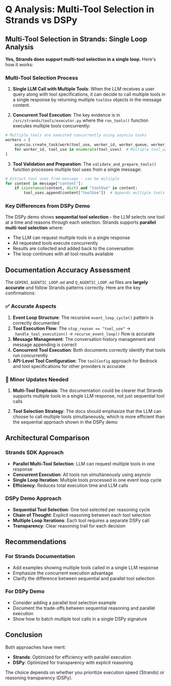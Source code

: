 # Q Analysis: Multi-Tool Selection in Strands vs DSPy

## Multi-Tool Selection in Strands: Single Loop Analysis

**Yes, Strands does support multi-tool selection in a single loop.** Here's how it works:

### Multi-Tool Selection Process

1. **Single LLM Call with Multiple Tools**: When the LLM receives a user query along with tool specifications, it can decide to call multiple tools in a single response by returning multiple `toolUse` objects in the message content.

2. **Concurrent Tool Execution**: The key evidence is in `/src/strands/tools/executor.py` where the `run_tools()` function executes multiple tools concurrently:

```python
# Multiple tools are executed concurrently using asyncio tasks
workers = [
    asyncio.create_task(work(tool_use, worker_id, worker_queue, worker_events[worker_id], stop_event))
    for worker_id, tool_use in enumerate(tool_uses)  # Multiple tool_uses processed
]
```

3. **Tool Validation and Preparation**: The `validate_and_prepare_tools()` function processes multiple tool uses from a single message:

```python
# Extract tool uses from message - can be multiple
for content in message["content"]:
    if isinstance(content, dict) and "toolUse" in content:
        tool_uses.append(content["toolUse"])  # Appends multiple tools
```

### Key Differences from DSPy Demo

The DSPy demo shows **sequential tool selection** - the LLM selects one tool at a time and reasons through each selection. Strands supports **parallel multi-tool selection** where:

- The LLM can request multiple tools in a single response
- All requested tools execute concurrently 
- Results are collected and added back to the conversation
- The loop continues with all tool results available

## Documentation Accuracy Assessment

The `GEMINI_AGENTIC_LOOP.md` and `Q_AGENTIC_LOOP.md` files are **largely accurate** and follow Strands patterns correctly. Here are the key confirmations:

### ✅ Accurate Aspects

1. **Event Loop Structure**: The recursive `event_loop_cycle()` pattern is correctly documented
2. **Tool Execution Flow**: The `stop_reason == "tool_use"` → `_handle_tool_execution()` → `recurse_event_loop()` flow is accurate
3. **Message Management**: The conversation history management and message appending is correct
4. **Concurrent Tool Execution**: Both documents correctly identify that tools run concurrently
5. **API-Level Tool Configuration**: The `toolConfig` approach for Bedrock and tool specifications for other providers is accurate

### 📝 Minor Updates Needed

1. **Multi-Tool Emphasis**: The documentation could be clearer that Strands supports multiple tools in a single LLM response, not just sequential tool calls

2. **Tool Selection Strategy**: The docs should emphasize that the LLM can choose to call multiple tools simultaneously, which is more efficient than the sequential approach shown in the DSPy demo

## Architectural Comparison

### Strands SDK Approach
- **Parallel Multi-Tool Selection**: LLM can request multiple tools in one response
- **Concurrent Execution**: All tools run simultaneously using asyncio
- **Single Loop Iteration**: Multiple tools processed in one event loop cycle
- **Efficiency**: Reduces total execution time and LLM calls

### DSPy Demo Approach  
- **Sequential Tool Selection**: One tool selected per reasoning cycle
- **Chain of Thought**: Explicit reasoning between each tool selection
- **Multiple Loop Iterations**: Each tool requires a separate DSPy call
- **Transparency**: Clear reasoning trail for each decision

## Recommendations

### For Strands Documentation
- Add examples showing multiple tools called in a single LLM response
- Emphasize the concurrent execution advantage
- Clarify the difference between sequential and parallel tool selection

### For DSPy Demo
- Consider adding a parallel tool selection example
- Document the trade-offs between sequential reasoning and parallel execution
- Show how to batch multiple tool calls in a single DSPy signature

## Conclusion

Both approaches have merit:
- **Strands**: Optimized for efficiency with parallel execution
- **DSPy**: Optimized for transparency with explicit reasoning

The choice depends on whether you prioritize execution speed (Strands) or reasoning transparency (DSPy).
